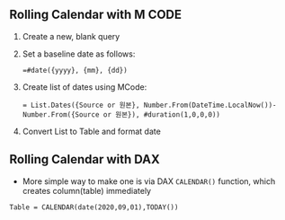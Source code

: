 ## Rolling Calendar with M CODE

1. Create a new, blank query

2. Set a baseline date as follows:

   ```mcode
   =#date({yyyy}, {mm}, {dd})
   ```

3. Create list of dates using MCode:

   ```Mcode
   = List.Dates({Source or 원본}, Number.From(DateTime.LocalNow())- Number.From({Source or 원본}), #duration(1,0,0,0))
   ```

4. Convert List to Table and format date

## Rolling Calendar with DAX

- More simple way to make one is via DAX `CALENDAR()` function, which creates column(table) immediately

```dax
Table = CALENDAR(date(2020,09,01),TODAY())
```






